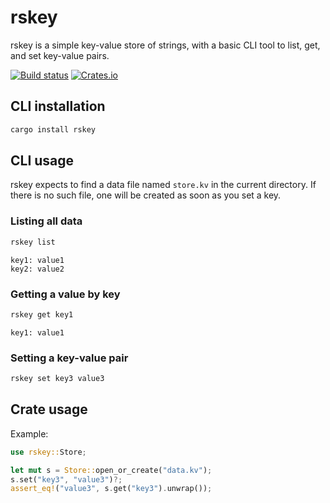 # rskey

rskey is a simple key-value store of strings, with a basic CLI tool to list, get, and set key-value pairs.

[![Build status](https://github.com/bitfield/rskey/actions/workflows/ci.yml/badge.svg)](https://github.com/bitfield/rskey/actions/workflows/ci.yml)
[![Crates.io](https://img.shields.io/crates/v/rskey.svg)](https://crates.io/crates/rskey)

## CLI installation

```sh
cargo install rskey
```

## CLI usage 

rskey expects to find a data file named `store.kv` in the current directory. If there is no such file, one will be created as soon as you set a key.

### Listing all data

```sh
rskey list
```
```
key1: value1
key2: value2
```

### Getting a value by key

```sh
rskey get key1
```
```
key1: value1
```

### Setting a key-value pair

```sh
rskey set key3 value3
```

## Crate usage

Example:

```rust
use rskey::Store;

let mut s = Store::open_or_create("data.kv");
s.set("key3", "value3")?;
assert_eq!("value3", s.get("key3").unwrap());
```
